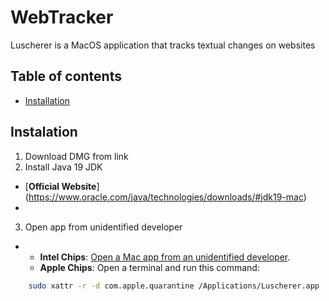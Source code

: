 # WebTracker
Luscherer is a MacOS application that tracks textual changes on websites

## Table of contents
- [Installation](#installation--)

## Instalation

1. Download DMG from link
2. Install Java 19 JDK
  - [**Official Website**] (https://www.oracle.com/java/technologies/downloads/#jdk19-mac)
  - 
3. Open app from unidentified developer
- - **Intel Chips**: [Open a Mac app from an unidentified developer](https://support.apple.com/guide/mac-help/open-a-mac-app-from-an-unidentified-developer-mh40616/mac).
  - **Apple Chips**: Open a terminal and run this command:
```bash
    sudo xattr -r -d com.apple.quarantine /Applications/Luscherer.app
```
